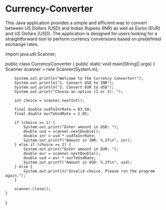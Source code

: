 # Currency-Converter
This Java application provides a simple and efficient way to convert between US Dollars (USD) and Indian Rupees (INR) as well as Euros (EUR) and US Dollars (USD). The application is designed for users looking for a straightforward tool to perform currency conversions based on predefined exchange rates.




import java.util.Scanner;

public class CurrencyConverter {
    public static void main(String[] args) {
        Scanner scanner = new Scanner(System.in);
        
        System.out.println("Welcome to the Currency Converter!");
        System.out.println("1. Convert USD to INR");
        System.out.println("2. Convert EUR to USD");
        System.out.print("Choose an option (1 or 2): ");
        
        int choice = scanner.nextInt();
        
        final double usdToInrRate = 83.50; 
        final double eurToUsdRate = 1.05; 
        
        if (choice == 1) {
            System.out.print("Enter amount in USD: ");
            double usd = scanner.nextDouble();
            double inr = usd * usdToInrRate;
            System.out.printf("Amount in INR: %.2f\n", inr);
        } else if (choice == 2) {
            System.out.print("Enter amount in EUR: ");
            double eur = scanner.nextDouble();
            double usd = eur * eurToUsdRate;
            System.out.printf("Amount in USD: %.2f\n", usd);
        } else {
            System.out.println("Invalid choice. Please run the program again.");
        }
        
        scanner.close();
    }
}
